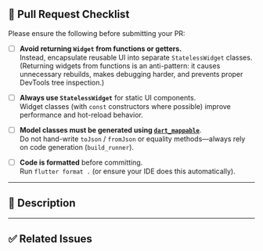 ## 📝 Pull Request Checklist

Please ensure the following before submitting your PR:

- [ ] **Avoid returning `Widget` from functions or getters.**  
  Instead, encapsulate reusable UI into separate `StatelessWidget` classes.  
  (Returning widgets from functions is an anti-pattern: it causes unnecessary rebuilds, makes debugging harder, and prevents proper DevTools tree inspection.)

- [ ] **Always use `StatelessWidget`** for static UI components.  
  Widget classes (with `const` constructors where possible) improve performance and hot-reload behavior.

- [ ] **Model classes must be generated using [`dart_mappable`](https://pub.dev/packages/dart_mappable)**.  
  Do not hand-write `toJson` / `fromJson` or equality methods—always rely on code generation (`build_runner`).

- [ ] **Code is formatted** before committing.  
  Run `flutter format .` (or ensure your IDE does this automatically).

---

## 📌 Description

<!-- Provide a brief summary of the changes. -->

---

## ✅ Related Issues

<!-- Link related issues here, e.g., Fixes #123 -->
